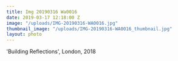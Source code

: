 ```yaml
---
title: Img 20190316 Wa0016
date: 2019-03-17 12:18:00 Z
image: "/uploads/IMG-20190316-WA0016.jpg"
thumbnail_image: "/uploads/IMG-20190316-WA0016_thumbnail.jpg"
layout: photo
---
```


'Building Reflections', London, 2018